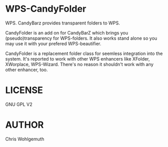 WPS-CandyFolder
===============

WPS. CandyBarz provides transparent folders to WPS.

CandyFolder is an add on for CandyBarZ which brings you (pseudo)transparency for WPS-folders. It also works stand alone so you may use it with your prefered WPS-beautifier. 

CandyFolder is a replacement folder class for seemless integration into the system. It's reported to work with other WPS enhancers like XFolder, XWorplace, WPS-Wizard. There's no reason it shouldn't work with any other enhancer, too.

LICENSE
===============
GNU GPL V2

AUTHOR
===============
Chris Wohlgemuth